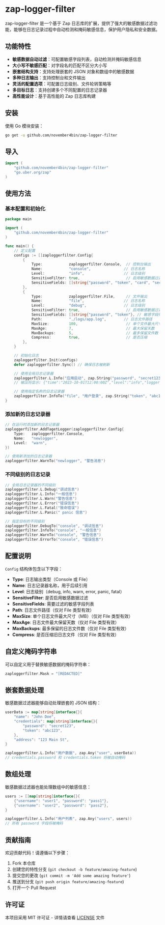 # zap-logger-filter

zap-logger-filter 是一个基于  Zap 日志库的扩展，提供了强大的敏感数据过滤功能，能够在日志记录过程中自动检测和掩码敏感信息，保护用户隐私和安全数据。

## 功能特性

- **敏感数据自动过滤**：可配置敏感字段列表，自动检测并掩码敏感信息
- **大小写不敏感匹配**：对字段名的匹配不区分大小写
- **嵌套结构支持**：支持处理嵌套的 JSON 对象和数组中的敏感数据
- **多种日志输出**：支持控制台和文件输出
- **灵活的配置选项**：可配置日志级别、文件轮转策略等
- **多目标日志**：支持创建多个不同配置的日志记录器
- **高性能设计**：基于高性能的 Zap 日志库构建

## 安装

使用 Go 模块安装：

```bash
go get -u github.com/november4bin/zap-logger-filter
```

## 导入

```go
import (
    "github.com/november4bin/zap-logger-filter"
    "go.uber.org/zap"
)
```

## 使用方法

### 基本配置和初始化

```go
package main

import (
    "github.com/november4bin/zap-logger-filter"
)

func main() {
    // 定义配置
    configs := []zaploggerfilter.Config{
        {
            Type:            zaploggerfilter.Console,  // 控制台输出
            Name:            "console",               // 日志名称
            Level:           "info",                  // 日志级别
            SensitiveFilter: true,                     // 启用敏感数据过滤
            SensitiveFields: []string{"password", "token", "card", "secret"}, // 敏感字段列表
        },
        {
            Type:            zaploggerfilter.File,     // 文件输出
            Name:            "file",                  // 日志名称
            Level:           "debug",                 // 日志级别
            SensitiveFilter: true,                     // 启用敏感数据过滤
            SensitiveFields: []string{"password", "token"}, // 敏感字段列表
            Path:            "./logs/app.log",        // 日志文件路径
            MaxSize:         100,                      // 单个文件最大尺寸（MB）
            MaxAge:          7,                        // 最大保留天数
            MaxBackups:      5,                        // 最多保留文件数
            Compress:        true,                     // 是否压缩
        },
    }

    // 初始化日志
    zaploggerfilter.Init(configs)
    defer zaploggerfilter.Sync() // 确保日志被刷新

    // 使用全局日志记录器
    zaploggerfilter.L.Info("应用启动", zap.String("password", "secret123"))
    // 输出将显示: {"time":"2023-10-01T12:00:00Z","level":"info","logger":"","caller":"main.go:25","msg":"应用启动","password":"***"}

    // 使用指定名称的日志记录器
    zaploggerfilter.InfoTo("file", "用户登录", zap.String("token", "abc123xyz"))
}
```

### 添加新的日志记录器

```go
// 在运行时添加新的日志记录器
zaploggerfilter.AddTagetLogger(zaploggerfilter.Config{
    Type:   zaploggerfilter.Console,
    Name:   "newlogger",
    Level:  "warn",
})

// 使用新添加的日志记录器
zaploggerfilter.WarnTo("newlogger", "警告消息")
```

### 不同级别的日志记录

```go
// 全局日志记录器的不同级别
zaploggerfilter.L.Debug("调试信息")
zaploggerfilter.L.Info("一般信息")
zaploggerfilter.L.Warn("警告信息")
zaploggerfilter.L.Error("错误信息")
zaploggerfilter.L.Fatal("致命错误")
zaploggerfilter.L.Panic(" panic 信息")

// 指定目标的不同级别
zaploggerfilter.DebugTo("console", "调试信息")
zaploggerfilter.InfoTo("console", "一般信息")
zaploggerfilter.WarnTo("console", "警告信息")
zaploggerfilter.ErrorTo("console", "错误信息")
```

## 配置说明

`Config` 结构体包含以下字段：

- **Type**: 日志输出类型（Console 或 File）
- **Name**: 日志记录器名称，用于后续引用
- **Level**: 日志级别（debug, info, warn, error, panic, fatal）
- **SensitiveFilter**: 是否启用敏感数据过滤
- **SensitiveFields**: 需要过滤的敏感字段列表
- **Path**: 日志文件路径（仅对 File 类型有效）
- **MaxSize**: 单个日志文件最大尺寸（MB）（仅对 File 类型有效）
- **MaxAge**: 日志文件最大保留天数（仅对 File 类型有效）
- **MaxBackups**: 最多保留的日志文件数（仅对 File 类型有效）
- **Compress**: 是否压缩旧日志文件（仅对 File 类型有效）

## 自定义掩码字符串

可以自定义用于替换敏感数据的掩码字符串：

```go
zaploggerfilter.Mask = "[REDACTED]"
```

## 嵌套数据处理

敏感数据过滤器能够自动处理嵌套的 JSON 结构：

```go
userData := map[string]interface{}{
    "name": "John Doe",
    "credentials": map[string]interface{}{
        "password": "secret123",
        "token": "abc123",
    },
    "address": "123 Main St",
}

zaploggerfilter.L.Info("用户数据", zap.Any("user", userData))
// credentials.password 和 credentials.token 将被自动掩码
```

## 数组处理

敏感数据过滤器也能处理数组中的敏感信息：

```go
users := []map[string]interface{}{
    {"username": "user1", "password": "pass1"},
    {"username": "user2", "password": "pass2"},
}

zaploggerfilter.L.Info("用户列表", zap.Any("users", users))
// 所有 password 字段将被掩码
```

## 贡献指南

欢迎贡献代码！请遵循以下步骤：

1. Fork 本仓库
2. 创建您的特性分支 (`git checkout -b feature/amazing-feature`)
3. 提交您的更改 (`git commit -m 'Add some amazing feature'`)
4. 推送到分支 (`git push origin feature/amazing-feature`)
5. 打开一个 Pull Request

## 许可证

本项目采用 MIT 许可证 - 详情请查看 [LICENSE](LICENSE) 文件